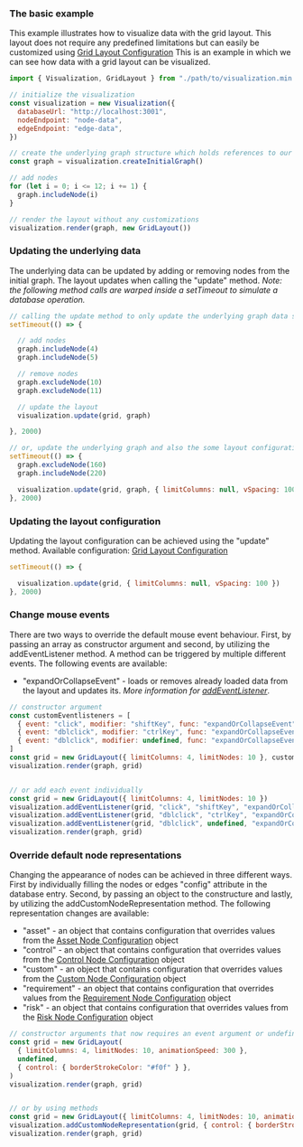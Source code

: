 ### The basic example

This example illustrates how to visualize data with the grid layout. This layout does not require any predefined limitations but can easily be customized using [Grid Layout Configuration](./GridLayoutConfiguration.html)
This is an example in which we can see how data with a grid layout can be visualized.

```javascript
import { Visualization, GridLayout } from "./path/to/visualization.min.js"

// initialize the visualization
const visualization = new Visualization({
  databaseUrl: "http://localhost:3001",
  nodeEndpoint: "node-data",
  edgeEndpoint: "edge-data",
})

// create the underlying graph structure which holds references to our data
const graph = visualization.createInitialGraph()

// add nodes
for (let i = 0; i <= 12; i += 1) {
  graph.includeNode(i)
}

// render the layout without any customizations
visualization.render(graph, new GridLayout())

```

### Updating the underlying data

The underlying data can be updated by adding or removing nodes from the initial graph. The layout updates when calling the "update" method. <em>Note: the following method calls are warped inside a setTimeout to simulate a database operation.</em>

```javascript
// calling the update method to only update the underlying graph data structure
setTimeout(() => {

  // add nodes
  graph.includeNode(4)
  graph.includeNode(5)

  // remove nodes
  graph.excludeNode(10)
  graph.excludeNode(11)

  // update the layout
  visualization.update(grid, graph)

}, 2000)

// or, update the underlying graph and also the some layout configuration
setTimeout(() => {
  graph.excludeNode(160)
  graph.includeNode(220)

  visualization.update(grid, graph, { limitColumns: null, vSpacing: 100 })
}, 2000)
```

### Updating the layout configuration

Updating the layout configuration can be achieved using the "update" method. Available configuration: [Grid Layout Configuration](./GridLayoutConfiguration.html)

```javascript
setTimeout(() => {

  visualization.update(grid, { limitColumns: null, vSpacing: 100 })
}, 2000)

```

### Change mouse events

There are two ways to override the default mouse event behaviour. First, by passing an array as constructor argument and second, by utilizing the addEventListener method. A method can be triggered by multiple different events. The following events are available:

* "expandOrCollapseEvent" - loads or removes already loaded data from the layout and updates its. <em>More information for [addEventListener](./Visualization.html#addEventListener)</em>.   

```javascript
// constructor argument
const customEventlisteners = [
  { event: "click", modifier: "shiftKey", func: "expandOrCollapseEvent" },
  { event: "dblclick", modifier: "ctrlKey", func: "expandOrCollapseEvent" },
  { event: "dblclick", modifier: undefined, func: "expandOrCollapseEvent" },
]
const grid = new GridLayout({ limitColumns: 4, limitNodes: 10 }, customEventlisteners)
visualization.render(graph, grid)


// or add each event individually
const grid = new GridLayout({ limitColumns: 4, limitNodes: 10 })
visualization.addEventListener(grid, "click", "shiftKey", "expandOrCollapseEvent")
visualization.addEventListener(grid, "dblclick", "ctrlKey", "expandOrCollapseEvent")
visualization.addEventListener(grid, "dblclick", undefined, "expandOrCollapseEvent")
visualization.render(graph, grid)

```

### Override default node representations

Changing the appearance of nodes can be achieved in three different ways. First by individually filling the nodes or edges "config" attribute in the database entry. Second, by passing an object to the constructure and lastly, by utilizing the addCustomNodeRepresentation method. The following representation changes are available:

* "asset" - an object that contains configuration that overrides values from the [Asset Node Configuration](./AssetNodeConfiguration.html) object
* "control" - an object that contains configuration that overrides values from the [Control Node Configuration](./ControlNodeConfiguration.html) object
* "custom" - an object that contains configuration that overrides values from the [Custom Node Configuration](./CustomNodeConfiguration.html) object
* "requirement" - an object that contains configuration that overrides values from the [Requirement Node Configuration](./RequirementNodeConfiguration.html) object
* "risk" - an object that contains configuration that overrides values from the [Risk Node Configuration](./RiskNodeConfiguration.html) object


```javascript
// constructor arguments that now requires an event argument or undefined
const grid = new GridLayout(
  { limitColumns: 4, limitNodes: 10, animationSpeed: 300 }, 
  undefined, 
  { control: { borderStrokeColor: "#f0f" } }, 
)
visualization.render(graph, grid)


// or by using methods
const grid = new GridLayout({ limitColumns: 4, limitNodes: 10, animationSpeed: 300 })
visualization.addCustomNodeRepresentation(grid, { control: { borderStrokeColor: "#f0f" } })
visualization.render(graph, grid)
```